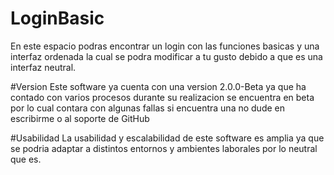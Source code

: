 # LoginBasic
En este espacio podras encontrar un login con las funciones basicas y una interfaz ordenada
la cual se podra modificar a tu gusto debido a que es una interfaz neutral.



#Version
Este software ya cuenta con una version 2.0.0-Beta
ya que ha contado con varios procesos durante su realizacion
se encuentra en beta por lo cual contara con algunas fallas
si encuentra una no dude en escribirme o al soporte de GitHub



#Usabilidad
La usabilidad y escalabilidad de este software es amplia ya que se podria
adaptar a distintos entornos y ambientes laborales por lo neutral que es.
